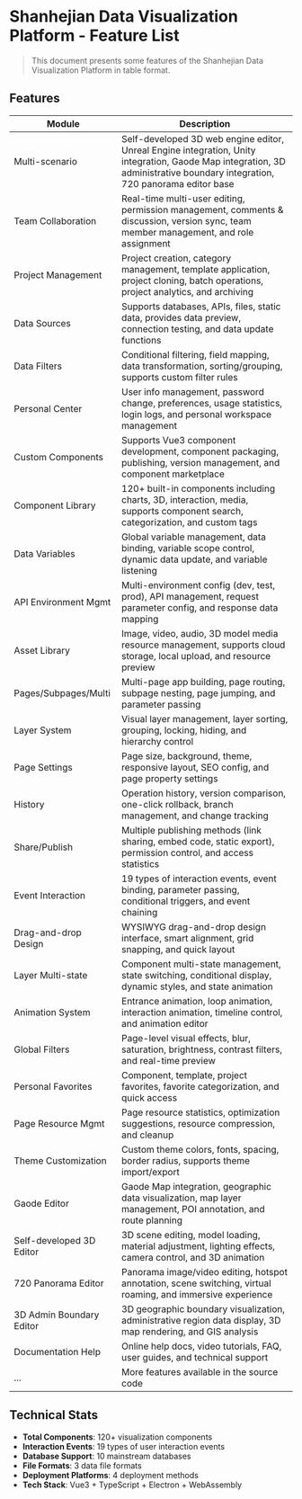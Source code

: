 # Shanhejian Data Visualization Platform - Feature List

> This document presents some features of the Shanhejian Data Visualization Platform in table format.

## Features

| Module                | Description                                                                                                 |
| --------------------- | ----------------------------------------------------------------------------------------------------------- |
| Multi-scenario        | Self-developed 3D web engine editor, Unreal Engine integration, Unity integration, Gaode Map integration, 3D administrative boundary integration, 720 panorama editor base |
| Team Collaboration    | Real-time multi-user editing, permission management, comments & discussion, version sync, team member management, and role assignment |
| Project Management    | Project creation, category management, template application, project cloning, batch operations, project analytics, and archiving |
| Data Sources          | Supports databases, APIs, files, static data, provides data preview, connection testing, and data update functions |
| Data Filters          | Conditional filtering, field mapping, data transformation, sorting/grouping, supports custom filter rules    |
| Personal Center       | User info management, password change, preferences, usage statistics, login logs, and personal workspace management |
| Custom Components     | Supports Vue3 component development, component packaging, publishing, version management, and component marketplace |
| Component Library     | 120+ built-in components including charts, 3D, interaction, media, supports component search, categorization, and custom tags |
| Data Variables        | Global variable management, data binding, variable scope control, dynamic data update, and variable listening |
| API Environment Mgmt  | Multi-environment config (dev, test, prod), API management, request parameter config, and response data mapping |
| Asset Library         | Image, video, audio, 3D model media resource management, supports cloud storage, local upload, and resource preview |
| Pages/Subpages/Multi  | Multi-page app building, page routing, subpage nesting, page jumping, and parameter passing                  |
| Layer System          | Visual layer management, layer sorting, grouping, locking, hiding, and hierarchy control                     |
| Page Settings         | Page size, background, theme, responsive layout, SEO config, and page property settings                      |
| History               | Operation history, version comparison, one-click rollback, branch management, and change tracking            |
| Share/Publish         | Multiple publishing methods (link sharing, embed code, static export), permission control, and access statistics |
| Event Interaction     | 19 types of interaction events, event binding, parameter passing, conditional triggers, and event chaining   |
| Drag-and-drop Design  | WYSIWYG drag-and-drop design interface, smart alignment, grid snapping, and quick layout                     |
| Layer Multi-state     | Component multi-state management, state switching, conditional display, dynamic styles, and state animation  |
| Animation System      | Entrance animation, loop animation, interaction animation, timeline control, and animation editor            |
| Global Filters        | Page-level visual effects, blur, saturation, brightness, contrast filters, and real-time preview             |
| Personal Favorites    | Component, template, project favorites, favorite categorization, and quick access                            |
| Page Resource Mgmt    | Page resource statistics, optimization suggestions, resource compression, and cleanup                        |
| Theme Customization   | Custom theme colors, fonts, spacing, border radius, supports theme import/export                             |
| Gaode Editor          | Gaode Map integration, geographic data visualization, map layer management, POI annotation, and route planning |
| Self-developed 3D Editor | 3D scene editing, model loading, material adjustment, lighting effects, camera control, and 3D animation  |
| 720 Panorama Editor   | Panorama image/video editing, hotspot annotation, scene switching, virtual roaming, and immersive experience |
| 3D Admin Boundary Editor | 3D geographic boundary visualization, administrative region data display, 3D map rendering, and GIS analysis |
| Documentation Help    | Online help docs, video tutorials, FAQ, user guides, and technical support                                   |
| ...                   | More features available in the source code                                                                  |

## Technical Stats

- **Total Components**: 120+ visualization components
- **Interaction Events**: 19 types of user interaction events
- **Database Support**: 10 mainstream databases
- **File Formats**: 3 data file formats
- **Deployment Platforms**: 4 deployment methods
- **Tech Stack**: Vue3 + TypeScript + Electron + WebAssembly